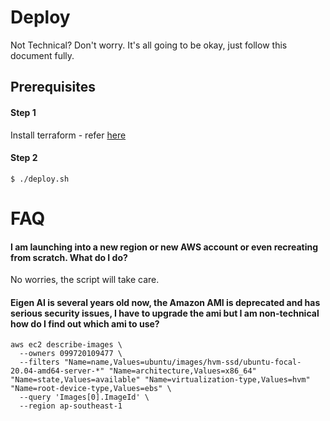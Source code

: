 # Deploy
Not Technical? Don't worry. It's all going to be okay, just follow this document fully. 

## Prerequisites
#### Step 1
Install terraform - refer [here](https://developer.hashicorp.com/terraform/tutorials/aws-get-started/install-cli)
#### Step 2
```shell
$ ./deploy.sh
```

# FAQ
#### I am launching into a new region or new AWS account or even recreating from scratch. What do I do?
No worries, the script will take care.

#### Eigen AI is several years old now, the Amazon AMI is deprecated and has serious security issues, I have to upgrade the ami but I am non-technical how do I find out which ami to use?
```shell
aws ec2 describe-images \
  --owners 099720109477 \
  --filters "Name=name,Values=ubuntu/images/hvm-ssd/ubuntu-focal-20.04-amd64-server-*" "Name=architecture,Values=x86_64" "Name=state,Values=available" "Name=virtualization-type,Values=hvm" "Name=root-device-type,Values=ebs" \
  --query 'Images[0].ImageId' \
  --region ap-southeast-1
```

